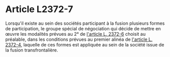 # Article L2372-7

Lorsqu'il existe au sein des sociétés participant à la fusion plusieurs formes de participation, le groupe spécial de négociation qui décide de mettre en œuvre les modalités prévues au 2° de [l'article L. 2372-6][1] choisit au préalable, dans les conditions prévues au premier alinéa de [l'article L. 2372-4][2], laquelle de ces formes est appliquée au sein de la société issue de la fusion transfrontalière.

 [1]: /affichCodeArticle.do?cidTexte=LEGITEXT000006072050&idArticle=LEGIARTI000019118970&dateTexte=&categorieLien=cid
 [2]: /affichCodeArticle.do?cidTexte=LEGITEXT000006072050&idArticle=LEGIARTI000019118964&dateTexte=&categorieLien=cid